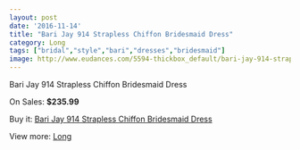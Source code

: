 ```yaml
---
layout: post
date: '2016-11-14'
title: "Bari Jay 914 Strapless Chiffon Bridesmaid Dress"
category: Long
tags: ["bridal","style","bari","dresses","bridesmaid"]
image: http://www.eudances.com/5594-thickbox_default/bari-jay-914-strapless-chiffon-bridesmaid-dress.jpg
---
```

Bari Jay 914 Strapless Chiffon Bridesmaid Dress

On Sales: **$235.99**
<a href="https://www.eudances.com/en/long/1933-bari-jay-914-strapless-chiffon-bridesmaid-dress.html"><amp-img layout="responsive" width="600" height="600" src="//www.eudances.com/5594-thickbox_default/bari-jay-914-strapless-chiffon-bridesmaid-dress.jpg" alt="Bari Jay 914 Strapless Chiffon Bridesmaid Dress 0" /></a>

Buy it: [Bari Jay 914 Strapless Chiffon Bridesmaid Dress](https://www.eudances.com/en/long/1933-bari-jay-914-strapless-chiffon-bridesmaid-dress.html "Bari Jay 914 Strapless Chiffon Bridesmaid Dress")

View more: [Long](https://www.eudances.com/en/21-long "Long")